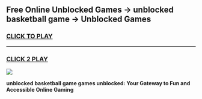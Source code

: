 
## Free Online Unblocked Games → unblocked basketball game → Unblocked Games
<h3>
<a href="https://premium.freeplayer.one?title=unblocked_basketball_game&ref=21F">CLICK TO PLAY</a></h3>
<hr>

<h3>
<a href="https://premium.freeplayer.one?title=unblocked_basketball_game&ref=21F">CLICK 2 PLAY</a>
  
</h3>

<a href="https://premium.freeplayer.one?title=unblocked_basketball_game&ref=21F/"><img src="https://clearcache.store/games.png"></a>


**unblocked basketball game games unblocked: Your Gateway to Fun and Accessible Online Gaming**
